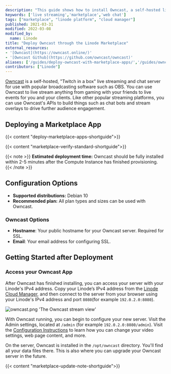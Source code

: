 ```yaml
---
description: "This guide shows how to install Owncast, a self-hosted live video and webchat server that works with common broadcasting software, from the Linode One-Click Marketplace."
keywords: ['live streaming','marketplace','web chat']
tags: ["marketplace", "linode platform", "cloud manager"]
published: 2021-03-31
modified: 2022-03-08
modified_by:
  name: Linode
title: "Deploy Owncast through the Linode Marketplace"
external_resources:
- '[Owncast](https://owncast.online/)'
- '[Owncast Github](https://github.com/owncast/owncast)'
aliases: ['/guides/deploy-owncast-with-marketplace-apps/','/guides/owncast-marketplace-app/']
contributors: ["Linode"]
---
```


[Owncast](https://owncast.online/) is a self-hosted, "Twitch in a box" live streaming and chat server for use with popular broadcasting software such as OBS. You can use Owncast to live stream anything from gaming with your friends to live events for you and your clients. Like other popular streaming platforms, you can use Owncast's APIs to build things such as chat bots and stream overlays to drive further audience engagement.

## Deploying a Marketplace App

{{< content "deploy-marketplace-apps-shortguide">}}

{{< content "marketplace-verify-standard-shortguide">}}

{{< note >}}
**Estimated deployment time:** Owncast should be fully installed within 2-5 minutes after the Compute Instance has finished provisioning.
{{< /note >}}

## Configuration Options

- **Supported distributions:** Debian 10
- **Recommended plan:** All plan types and sizes can be used with Owncast.

### Owncast Options

- **Hostname**: Your public hostname for your Owncast server. Required for SSL.
- **Email**: Your email address for configuring SSL.

## Getting Started after Deployment

### Access your Owncast App

After Owncast has finished installing, you can access your server with your Linode's IPv4 address. Copy your Linode’s IPv4 address from the [Linode Cloud Manager](https://cloud.linode.com), and then connect to the server from your browser using your Linode's IPv4 address and port `8080`(for example `192.0.2.0:8080`).

![owncast.png 'The Owncast stream view'](owncast.png)

With Owncast running, you can begin to configure your new server. Visit the Admin settings, located at `/admin` (for example `192.0.2.0:8080/admin`). Visit the [Configuration Instructions](https://owncast.online/docs/configuration/?source=linodemarketplace) to learn how you can change your video settings, web page content, and more.

On the server, Owncast is installed in the  `/opt/owncast` directory. You'll find all your data files there. This is also where you can upgrade your Owncast server in the future.

{{< content "marketplace-update-note-shortguide">}}
